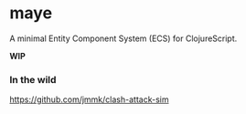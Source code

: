# maye
A minimal Entity Component System (ECS) for ClojureScript.

**WIP**

### In the wild
https://github.com/jmmk/clash-attack-sim
